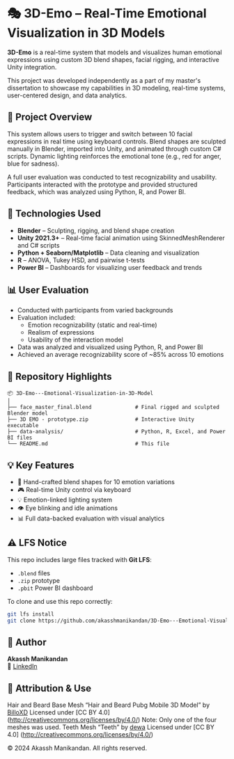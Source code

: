 
# 🎭 3D-Emo – Real-Time Emotional Visualization in 3D Models

**3D-Emo** is a real-time system that models and visualizes human emotional expressions using custom 3D blend shapes, facial rigging, and interactive Unity integration.

This project was developed independently as a part of my master's dissertation to showcase my capabilities in 3D modeling, real-time systems, user-centered design, and data analytics.

## 🚀 Project Overview

This system allows users to trigger and switch between 10 facial expressions in real time using keyboard controls. Blend shapes are sculpted manually in Blender, imported into Unity, and animated through custom C# scripts. Dynamic lighting reinforces the emotional tone (e.g., red for anger, blue for sadness).

A full user evaluation was conducted to test recognizability and usability. Participants interacted with the prototype and provided structured feedback, which was analyzed using Python, R, and Power BI.

## 🔧 Technologies Used

- **Blender** – Sculpting, rigging, and blend shape creation
- **Unity 2021.3+** – Real-time facial animation using SkinnedMeshRenderer and C# scripts
- **Python + Seaborn/Matplotlib** – Data cleaning and visualization
- **R** – ANOVA, Tukey HSD, and pairwise t-tests
- **Power BI** – Dashboards for visualizing user feedback and trends

## 📊 User Evaluation

- Conducted with participants from varied backgrounds
- Evaluation included:
  - Emotion recognizability (static and real-time)
  - Realism of expressions
  - Usability of the interaction model
- Data was analyzed and visualized using Python, R, and Power BI
- Achieved an average recognizability score of ~85% across 10 emotions

## 📁 Repository Highlights

```
📦 3D-Emo---Emotional-Visualization-in-3D-Model
│
├── face_master_final.blend              # Final rigged and sculpted Blender model
├── 3D EMO - prototype.zip               # Interactive Unity executable
├── data-analysis/                       # Python, R, Excel, and Power BI files
└── README.md                            # This file
```

## 💡 Key Features

- 🎨 Hand-crafted blend shapes for 10 emotion variations
- 🎮 Real-time Unity control via keyboard
- 💡 Emotion-linked lighting system
- 👁️ Eye blinking and idle animations
- 📊 Full data-backed evaluation with visual analytics

## ⚠️ LFS Notice

This repo includes large files tracked with **Git LFS**:

- `.blend` files
- `.zip` prototype
- `.pbit` Power BI dashboard

To clone and use this repo correctly:

```bash
git lfs install
git clone https://github.com/akasshmanikandan/3D-Emo---Emotional-Visualization-in-3D-Model.git
```

## 👤 Author

**Akassh Manikandan**  
💼 [LinkedIn](https://www.linkedin.com/in/akassh-manikandan-b5b315126/)


## 📜 Attribution & Use


Hair and Beard Base Mesh
“Hair and Beard Pubg Mobile 3D Model” by [BilloXD](https://skfb.ly/pqnOH)
Licensed under [CC BY 4.0] (http://creativecommons.org/licenses/by/4.0/)
Note: Only one of the four meshes was used.
Teeth Mesh
“Teeth” by [dewa](https://skfb.ly/VpqL)
Licensed under [CC BY 4.0] (http://creativecommons.org/licenses/by/4.0/)


© 2024 Akassh Manikandan. All rights reserved.
